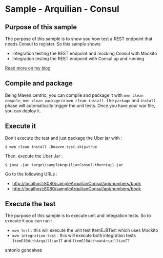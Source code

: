 # Sample - Arquilian - Consul

## Purpose of this sample

The purpose of this sample is to show you how test a REST endpoint that needs Consul to register. So this sample shows:

* Integration testing the REST endpoint and mocking Consul with Mockito
* Integration testing the REST endpoint with Consul up and running

[Read more on my blog](http://agoncal.wordpress.com/2012/01/16/wytiwyr-what-you-test-is-what-you-run/)

## Compile and package

Being Maven centric, you can compile and package it with `mvn clean compile`, `mvn clean package` or `mvn clean install`. The `package` and `install` phase will automatically trigger the unit tests. Once you have your war file, you can deploy it.

## Execute it

Don't execute the test and just package the Uber jar with :

```
$ mvn clean install -Dmaven.test.skip=true
```

Then, execute the Uber Jar :

```
$ java -jar target/sampleArquilianConsul-thorntail.jar
```

Go to the following URLs :

* [http://localhost:8080/sampleArquilianConsul/api/numbers/book]()
* [http://localhost:8080/sampleArquilianConsul/api/numbers/book]()


## Execute the test

The purpose of this sample is to execute unit and integration tests. So to execute it you can run :

* `mvn test` : this will execute the unit test ItemEJBTest which uses Mockito
* `mvn integration-test` : this will execute both integration tests `ItemEJBWithArquillianIT` and `ItemEJBWithoutArquillianIT`

<div class="footer">
    <span class="footerTitle"><span class="uc">a</span>ntonio <span class="uc">g</span>oncalves</span>
</div>